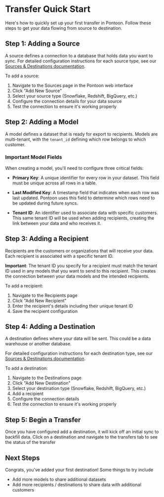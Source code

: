 # Transfer Quick Start

Here's how to quickly set up your first transfer in Pontoon. Follow these steps to get your data flowing from source to destination.

## Step 1: Adding a Source

A source defines a connection to a database that holds data you want to sync. For detailed configuration instructions for each source type, see our [Sources & Destinations documentation](../sources-destinations/overview.md).

<!-- TODO: Add screenshot of adding a source form -->

To add a source:

1. Navigate to the Sources page in the Pontoon web interface
2. Click "Add New Source"
3. Select your source type (Snowflake, Redshift, BigQuery, etc.)
4. Configure the connection details for your data source
5. Test the connection to ensure it's working properly

## Step 2: Adding a Model

A model defines a dataset that is ready for export to recipients. Models are multi-tenant, with the `tenant_id` defining which row belongs to which customer.

### Important Model Fields

When creating a model, you'll need to configure three critical fields:

- **Primary Key**: A unique identifier for every row in your dataset. This field must be unique across all rows in a table.

- **Last Modified Key**: A timestamp field that indicates when each row was last updated. Pontoon uses this field to determine which rows need to be updated during future syncs.

- **Tenant ID**: An identifier used to associate data with specific customers. This same tenant ID will be used when adding recipients, creating the link between your data and who receives it.

## Step 3: Adding a Recipient

Recipients are the customers or organizations that will receive your data. Each recipient is associated with a specific tenant ID.

**Important**: The tenant ID you specify for a recipient must match the tenant ID used in any models that you want to send to this recipient. This creates the connection between your data models and the intended recipients.

To add a recipient:

1. Navigate to the Recipients page
2. Click "Add New Recipient"
3. Enter the recipient's details including their unique tenant ID
4. Save the recipient configuration

## Step 4: Adding a Destination

A destination defines where your data will be sent. This could be a data warehouse or another database.

<!-- TODO: Add screenshot of adding a destination form -->

For detailed configuration instructions for each destination type, see our [Sources & Destinations documentation](../sources-destinations/overview.md).

To add a destination:

1. Navigate to the Destinations page
2. Click "Add New Destination"
3. Select your destination type (Snowflake, Redshift, BigQuery, etc.)
4. Add a recipient
5. Configure the connection details
6. Test the connection to ensure it's working properly

## Step 5: Begin a Transfer

Once you have configured add a destination, it will kick off an initial sync to backfill data. Click on a destination and navigate to the transfers tab to see the status of the transfer

## Next Steps

Congrats, you've added your first destination! Some things to try include

- Add more models to share additional datasets
- Add more recipients / destinations to share data with additional customers
